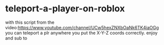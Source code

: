 # teleport-a-player-on-roblox
with this script from the video:https://www.youtube.com/channel/UCw5hexZNXbOaNk6TK4iaOGg you can teleport a plr anywhere you put the X-Y-Z coords correctly. enjoy and sub to 
